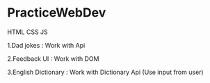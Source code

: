 # PracticeWebDev
HTML CSS JS

1.Dad jokes : Work with Api 

2.Feedback UI : Work with DOM

3.English Dictionary : Work with Dictionary Api (Use input from user)
